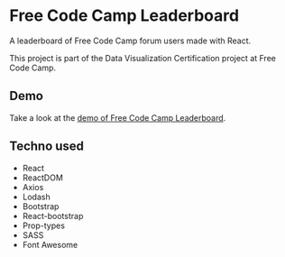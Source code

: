 # Free Code Camp Leaderboard

A leaderboard of Free Code Camp forum users made with React.

This project is part of the Data Visualization Certification project at Free Code Camp.

## Demo
Take a look at the [demo of Free Code Camp Leaderboard](http://fcc-leaderboard.lemaitre-creation.fr/).

## Techno used

* React
* ReactDOM
* Axios
* Lodash
* Bootstrap
* React-bootstrap
* Prop-types
* SASS
* Font Awesome